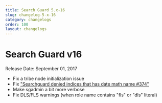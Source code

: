 ```yaml
---
title: Search Guard 5.x-16
slug: changelog-5-x-16
category: changelogs
order: 100
layout: changelogs
---
```

<!---
Copryight 2017 floragunn GmbH
-->

# Search Guard v16

Release Date:  September 01, 2017

* Fix a tribe node initialization issue
* Fix ["Searchguard denied indices that has date math name #374"](https://github.com/floragunncom/search-guard/issues/374)
* Make sgadmin a bit more verbose
* Fix DLS/FLS warnings (when role name contains "fls" or "dls" literal)